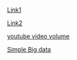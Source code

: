 [Link1](http://lod-cloud.net) </br>

[Link2](https://www.slideshare.net/BernardMarr/big-data-25-facts/)</br>

[youtube video volume](https://www.youtube.com/watch?v=0fKBhvDjuy0)</br>

[Simple Big data](http://words.sdsc.edu/words-data-science/big-data)